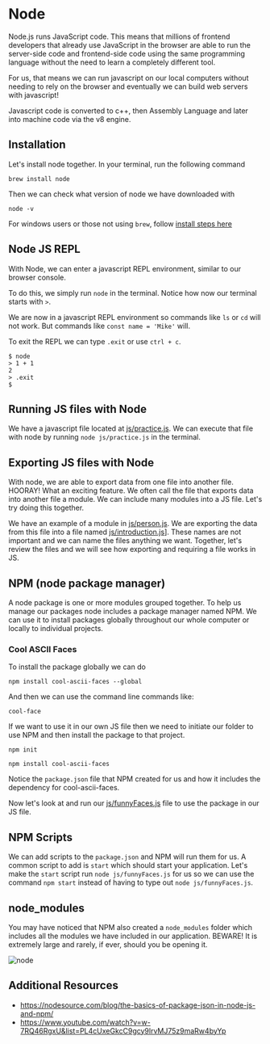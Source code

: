 # Node

Node.js runs JavaScript code. This means that millions of frontend developers that already use JavaScript in the browser are able to run the server-side code and frontend-side code using the same programming language without the need to learn a completely different tool.

For us, that means we can run javascript on our local computers without needing to rely on the browser and eventually we can build web servers with javascript!

Javascript code is converted to c++, then Assembly Language and later into machine code via the v8 engine. 


## Installation

Let's install node together.  In your terminal, run the following command
```
brew install node
```

Then we can check what version of node we have downloaded with
```
node -v
```

For windows users or those not using `brew`, follow [install steps here](https://nodejs.org/en/)

## Node JS REPL

With Node, we can enter a javascript REPL environment, similar to our browser console.

To do this, we simply run `node` in the terminal.
Notice how now our terminal starts with `>`.

We are now in a javascript REPL environment so commands like `ls` or `cd` will not work.  But commands like `const name = 'Mike'` will.

To exit the REPL we can type `.exit` or use `ctrl + c`.

```
$ node
> 1 + 1
2
> .exit
$
```

## Running JS files with Node

We have a javascript file located at [js/practice.js](js/practice.js).
We can execute that file with node by running `node js/practice.js` in the terminal.

## Exporting JS files with Node

With node, we are able to export data from one file into another file.  HOORAY!  What an exciting feature.  We often call the file that exports data into another file a module.  We can include many modules into a JS file.  Let's try doing this together.

We have an example of a module in [js/person.js](js/person.js).
We are exporting the data from this file into a file named [js/introduction.js](js/introduction.js)].
These names are not important and we can name the files anything we want.
Together, let's review the files and we will see how exporting and requiring a file works in JS.

## NPM (node package manager)

A node package is one or more modules grouped together.  To help us manage our packages node includes a package manager named NPM.  We can use it to install packages globally throughout our whole computer or locally to individual projects.  

### Cool ASCII Faces

To install the package globally we can do
```
npm install cool-ascii-faces --global
```
And then we can use the command line commands like:
```
cool-face
```

If we want to use it in our own JS file then we need to initiate our folder to use NPM and then install the package to that project.
```
npm init

npm install cool-ascii-faces
```

Notice the `package.json` file that NPM created for us and how it includes the dependency for cool-ascii-faces.

Now let's look at and run our [js/funnyFaces.js](js/funnyFaces.js) file to use the package in our JS file.

## NPM Scripts

We can add scripts to the `package.json` and NPM will run them for us.  A common script to add is `start` which should start your application.  Let's make the `start` script run `node js/funnyFaces.js` for us so we can use the command `npm start` instead of having to type out `node js/funnyFaces.js`.

## node_modules

You may have noticed that NPM also created a `node_modules` folder which includes all the modules we have included in our application.  BEWARE! It is extremely large and rarely, if ever, should you be opening it.

![node](https://pbs.twimg.com/media/DEIV_1XWsAAlY29.jpg)

## Additional Resources

- https://nodesource.com/blog/the-basics-of-package-json-in-node-js-and-npm/
- https://www.youtube.com/watch?v=w-7RQ46RgxU&list=PL4cUxeGkcC9gcy9lrvMJ75z9maRw4byYp
